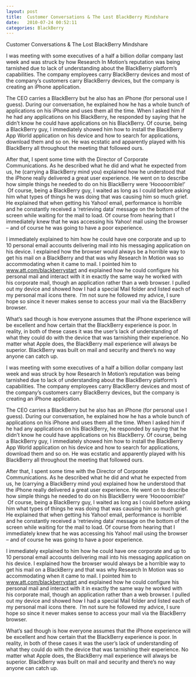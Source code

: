 ```yaml
---
layout: post
title:  Customer Conversations & The Lost BlackBerry Mindshare
date:   2010-07-24 00:52:11
categories: BlackBerry
---
```

Customer Conversations & The Lost BlackBerry Mindshare

I was meeting with some executives of a half a billion dollar company last week and was struck by how Research In Motion’s reputation was being tarnished due to lack of understanding about the BlackBerry platform’s capabilities. The company employees carry BlackBerry devices and most of the company’s customers carry BlackBerry devices, but the company is creating an iPhone application.

The CEO carries a BlackBerry but he also has an iPhone (for personal use I guess). During our conversation, he explained how he has a whole bunch of applications on his iPhone and uses them all the time. When I asked him if he had any applications on his BlackBerry, he responded by saying that he didn’t know he could have applications on his BlackBerry. Of course, being a BlackBerry guy, I immediately showed him how to install the BlackBerry App World application on his device and how to search for applications, download them and so on. He was ecstatic and apparently played with his BlackBerry all throughout the meeting that followed ours.

After that, I spent some time with the Director of Corporate Communications. As he described what he did and what he expected from us, he (carrying a BlackBerry mind you) explained how he understood that the iPhone really delivered a great user experience. He went on to describe how simple things he needed to do on his BlackBerry were ‘Hooooorrible!’  Of course, being a BlackBerry guy, I waited as long as I could before asking him what types of things he was doing that was causing him so much grief. He explained that when getting his Yahoo! email, performance is horrible and he constantly received a ‘retrieving data’ message on the bottom of the screen while waiting for the mail to load. Of course from hearing that I immediately knew that he was accessing his Yahoo! mail using the browser – and of course he was going to have a poor experience.

I immediately explained to him how he could have one corporate and up to 10 personal email accounts delivering mail into his messaging application on his device. I explained how the browser would always be a horrible way to get his mail on a BlackBerry and that was why Research In Motion was so accommodating when it came to mail. I pointed him to www.att.com/blackberrystart and explained how he could configure his personal mail and interact with it in exactly the same way he worked with his corporate mail, though an application rather than a web browser. I pulled out my device and showed how I had a special Mail folder and listed each of my personal mail icons there.  I’m not sure he followed my advice, I sure hope so since it never makes sense to access your mail via the BlackBerry browser.

What’s sad though is how everyone assumes that the iPhone experience will be excellent and how certain that the BlackBerry experience is poor. In reality, in both of these cases it was the user’s lack of understanding of what they could do with the device that was tarnishing their experience. No matter what Apple does, the BlackBerry mail experience will always be superior. BlackBerry was built on mail and security and there’s no way anyone can catch up.

I was meeting with some executives of a half a billion dollar company last week and was struck by how Research In Motion’s reputation was being tarnished due to lack of understanding about the BlackBerry platform’s capabilities. The company employees carry BlackBerry devices and most of the company’s customers carry BlackBerry devices, but the company is creating an iPhone application. 

The CEO carries a BlackBerry but he also has an iPhone (for personal use I guess). During our conversation, he explained how he has a whole bunch of applications on his iPhone and uses them all the time. When I asked him if he had any applications on his BlackBerry, he responded by saying that he didn’t know he could have applications on his BlackBerry. Of course, being a BlackBerry guy, I immediately showed him how to install the BlackBerry App World application on his device and how to search for applications, download them and so on. He was ecstatic and apparently played with his BlackBerry all throughout the meeting that followed ours.

After that, I spent some time with the Director of Corporate Communications. As he described what he did and what he expected from us, he (carrying a BlackBerry mind you) explained how he understood that the iPhone really delivered a great user experience. He went on to describe how simple things he needed to do on his BlackBerry were ‘Hooooorrible!’  Of course, being a BlackBerry guy, I waited as long as I could before asking him what types of things he was doing that was causing him so much grief. He explained that when getting his Yahoo! email, performance is horrible and he constantly received a ‘retrieving data’ message on the bottom of the screen while waiting for the mail to load. Of course from hearing that I immediately knew that he was accessing his Yahoo! mail using the browser – and of course he was going to have a poor experience. 

I immediately explained to him how he could have one corporate and up to 10 personal email accounts delivering mail into his messaging application on his device. I explained how the browser would always be a horrible way to get his mail on a BlackBerry and that was why Research In Motion was so accommodating when it came to mail. I pointed him to www.att.com/blackberrystart and explained how he could configure his personal mail and interact with it in exactly the same way he worked with his corporate mail, though an application rather than a web browser. I pulled out my device and showed how I had a special Mail folder and listed each of my personal mail icons there.  I’m not sure he followed my advice, I sure hope so since it never makes sense to access your mail via the BlackBerry browser.

What’s sad though is how everyone assumes that the iPhone experience will be excellent and how certain that the BlackBerry experience is poor. In reality, in both of these cases it was the user’s lack of understanding of what they could do with the device that was tarnishing their experience. No matter what Apple does, the BlackBerry mail experience will always be superior. BlackBerry was built on mail and security and there’s no way anyone can catch up.